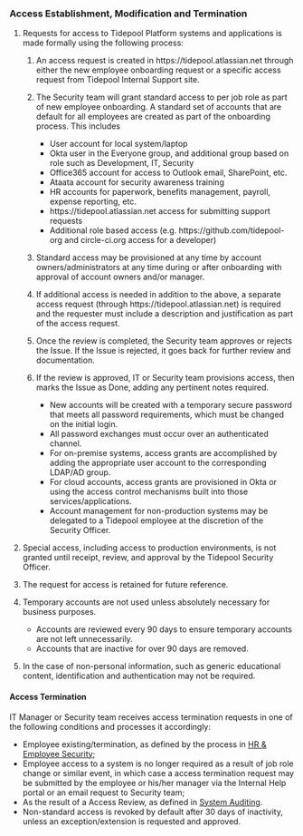 ### Access Establishment, Modification and Termination

1. Requests for access to Tidepool Platform systems and applications is made
   formally using the following process:

    1. An access request is created in https:&#x2F;&#x2F;tidepool.atlassian.net through either the new employee
       onboarding request or a specific access request from Tidepool Internal
       Support site.
    1. The Security team will grant standard access to per job role as part of
       new employee onboarding. A standard set of accounts that are default for
       all employees are created as part of the onboarding process. This
       includes
       
        - User account for local system/laptop
        - Okta user in the Everyone group, and additional group based on role
          such as Development, IT, Security
        - Office365 account for access to Outlook email, SharePoint, etc.
        - Ataata account for security awareness training
        - HR accounts for paperwork, benefits management, payroll, expense
          reporting, etc.
        - https:&#x2F;&#x2F;tidepool.atlassian.net access for submitting support requests
        - Additional role based access (e.g. https:&#x2F;&#x2F;github.com&#x2F;tidepool-org and circle-ci.org access for a
          developer)
        
    1. Standard access may be provisioned at any time by account
       owners/administrators at any time during or after onboarding with
       approval of account owners and/or manager.
    1. If additional access is needed in addition to the above, a separate
       access request (through https:&#x2F;&#x2F;tidepool.atlassian.net) is required and the requester must include
       a description and justification as part of the access request.
    1. Once the review is completed, the Security team approves or rejects the
       Issue. If the Issue is rejected, it goes back for further review and
       documentation.
    1. If the review is approved, IT or Security team provisions access, then
       marks the Issue as Done, adding any pertinent notes required.
       
        * New accounts will be created with a temporary secure password that
          meets all password requirements, which must be changed on the initial
          login.
        * All password exchanges must occur over an authenticated channel.
        * For on-premise systems, access grants are accomplished by adding the
          appropriate user account to the corresponding LDAP/AD group.
        * For cloud accounts, access grants are provisioned in Okta or using the
          access control mechanisms built into those services/applications.
        * Account management for non-production systems may be delegated to a
          Tidepool employee at the discretion of the Security Officer.

1. Special access, including access to production environments, is not granted
   until receipt, review, and approval by the Tidepool Security Officer.
1. The request for access is retained for future reference.
1. Temporary accounts are not used unless absolutely necessary for business
   purposes.

    * Accounts are reviewed every 90 days to ensure temporary accounts are not
      left unnecessarily.
    * Accounts that are inactive for over 90 days are removed.

1. In the case of non-personal information, such as generic educational content,
   identification and authentication may not be required.

#### Access Termination

IT Manager or Security team receives access termination requests in one of the
following conditions and processes it accordingly:

* Employee existing/termination, as defined by the process in 
  [HR & Employee Security](hr.md);
* Employee access to a system is no longer required as a result of job role
  change or similar event, in which case a access termination request may be
  submitted by the employee or his/her manager via the Internal Help portal or
  an email request to Security team;
* As the result of a Access Review, as defined in 
  [System Auditing](system-audit.md).
* Non-standard access is revoked by default after 30 days of inactivity, unless
  an exception/extension is requested and approved.